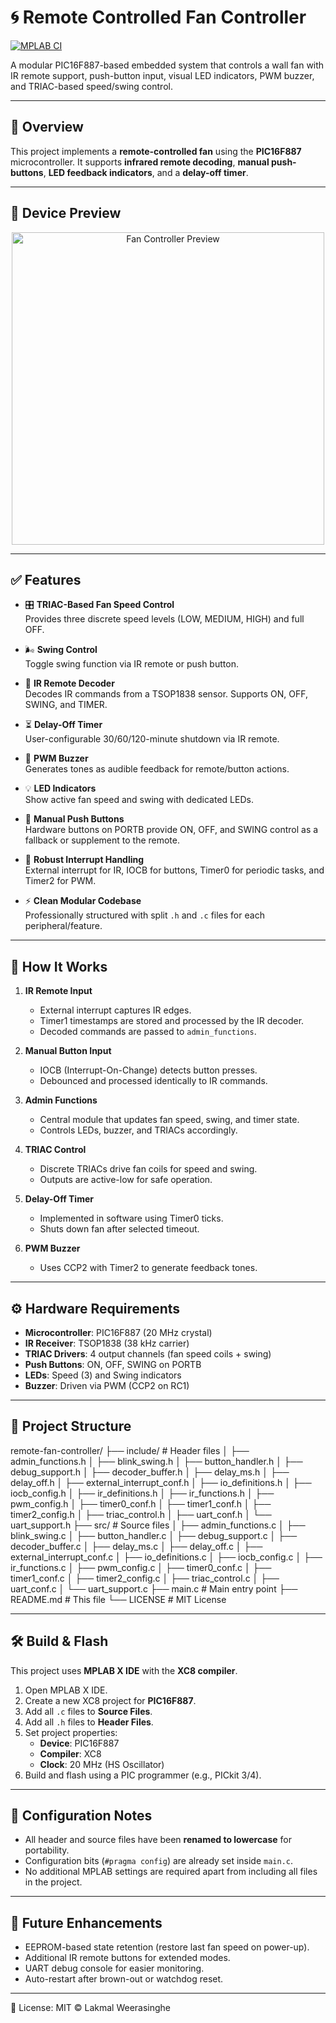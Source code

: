 # 🌀 Remote Controlled Fan Controller

[![MPLAB CI](https://github.com/your-username/remote-fan-controller/actions/workflows/mplab.yml/badge.svg)](https://github.com/your-username/remote-fan-controller/actions/workflows/mplab.yml)

A modular PIC16F887-based embedded system that controls a wall fan with IR remote support, push-button input, visual LED indicators, PWM buzzer, and TRIAC-based speed/swing control.

---

## 📘 Overview

This project implements a **remote-controlled fan** using the **PIC16F887** microcontroller. It supports **infrared remote decoding**, **manual push-buttons**, **LED feedback indicators**, and a **delay-off timer**.  

---

## 📸 Device Preview

<p align="center">
  <img src="assets/fan_controller.png" alt="Fan Controller Preview" width="500"/>
</p>

---

## ✅ Features

- 🎛️ **TRIAC-Based Fan Speed Control**  
  Provides three discrete speed levels (LOW, MEDIUM, HIGH) and full OFF.

- 🌬️ **Swing Control**  
  Toggle swing function via IR remote or push button.

- 📡 **IR Remote Decoder**  
  Decodes IR commands from a TSOP1838 sensor. Supports ON, OFF, SWING, and TIMER.

- ⏳ **Delay-Off Timer**  
  User-configurable 30/60/120-minute shutdown via IR remote.

- 🔔 **PWM Buzzer**  
  Generates tones as audible feedback for remote/button actions.

- 💡 **LED Indicators**  
  Show active fan speed and swing with dedicated LEDs.

- 🔘 **Manual Push Buttons**  
  Hardware buttons on PORTB provide ON, OFF, and SWING control as a fallback or supplement to the remote.

- 🔄 **Robust Interrupt Handling**  
  External interrupt for IR, IOCB for buttons, Timer0 for periodic tasks, and Timer2 for PWM.

- ⚡ **Clean Modular Codebase**  
  Professionally structured with split `.h` and `.c` files for each peripheral/feature.

---

## 🧠 How It Works

1. **IR Remote Input**  
   - External interrupt captures IR edges.  
   - Timer1 timestamps are stored and processed by the IR decoder.  
   - Decoded commands are passed to `admin_functions`.

2. **Manual Button Input**  
   - IOCB (Interrupt-On-Change) detects button presses.  
   - Debounced and processed identically to IR commands.

3. **Admin Functions**  
   - Central module that updates fan speed, swing, and timer state.  
   - Controls LEDs, buzzer, and TRIACs accordingly.

4. **TRIAC Control**  
   - Discrete TRIACs drive fan coils for speed and swing.  
   - Outputs are active-low for safe operation.

5. **Delay-Off Timer**  
   - Implemented in software using Timer0 ticks.  
   - Shuts down fan after selected timeout.

6. **PWM Buzzer**  
   - Uses CCP2 with Timer2 to generate feedback tones.  

---

## ⚙️ Hardware Requirements

- **Microcontroller**: PIC16F887 (20 MHz crystal)  
- **IR Receiver**: TSOP1838 (38 kHz carrier)  
- **TRIAC Drivers**: 4 output channels (fan speed coils + swing)  
- **Push Buttons**: ON, OFF, SWING on PORTB  
- **LEDs**: Speed (3) and Swing indicators  
- **Buzzer**: Driven via PWM (CCP2 on RC1)  

---

## 📂 Project Structure

remote-fan-controller/
├── include/ # Header files
│ ├── admin_functions.h
│ ├── blink_swing.h
│ ├── button_handler.h
│ ├── debug_support.h
│ ├── decoder_buffer.h
│ ├── delay_ms.h
│ ├── delay_off.h
│ ├── external_interrupt_conf.h
│ ├── io_definitions.h
│ ├── iocb_config.h
│ ├── ir_definitions.h
│ ├── ir_functions.h
│ ├── pwm_config.h
│ ├── timer0_conf.h
│ ├── timer1_conf.h
│ ├── timer2_config.h
│ ├── triac_control.h
│ ├── uart_conf.h
│ └── uart_support.h
├── src/ # Source files
│ ├── admin_functions.c
│ ├── blink_swing.c
│ ├── button_handler.c
│ ├── debug_support.c
│ ├── decoder_buffer.c
│ ├── delay_ms.c
│ ├── delay_off.c
│ ├── external_interrupt_conf.c
│ ├── io_definitions.c
│ ├── iocb_config.c
│ ├── ir_functions.c
│ ├── pwm_config.c
│ ├── timer0_conf.c
│ ├── timer1_conf.c
│ ├── timer2_config.c
│ ├── triac_control.c
│ ├── uart_conf.c
│ └── uart_support.c
├── main.c # Main entry point
├── README.md # This file
└── LICENSE # MIT License

---

## 🛠️ Build & Flash

This project uses **MPLAB X IDE** with the **XC8 compiler**.

1. Open MPLAB X IDE.  
2. Create a new XC8 project for **PIC16F887**.  
3. Add all `.c` files to **Source Files**.  
4. Add all `.h` files to **Header Files**.  
5. Set project properties:  
   - **Device**: PIC16F887  
   - **Compiler**: XC8  
   - **Clock**: 20 MHz (HS Oscillator)  
6. Build and flash using a PIC programmer (e.g., PICkit 3/4).

---

## 🔧 Configuration Notes

- All header and source files have been **renamed to lowercase** for portability.  
- Configuration bits (`#pragma config`) are already set inside `main.c`.  
- No additional MPLAB settings are required apart from including all files in the project.  

---

## 📸 Future Enhancements

- EEPROM-based state retention (restore last fan speed on power-up).  
- Additional IR remote buttons for extended modes.  
- UART debug console for easier monitoring.  
- Auto-restart after brown-out or watchdog reset.

---

🪪 License: MIT © Lakmal Weerasinghe
